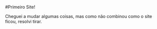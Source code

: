 #Primeiro Site!

Cheguei a mudar algumas coisas, mas como não combinou como o site ficou, resolvi tirar.
